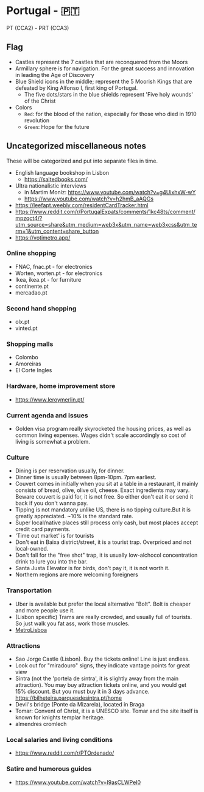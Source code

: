 # Portugal -  :portugal:
PT (CCA2) - PRT (CCA3)

## Flag

- Castles represent the 7 castles that are reconquered from the Moors
- Armillary sphere is for navigation. For the great success and innovation in leading the Age of Discovery
- Blue Shield icons in the middle; represent the 5 Moorish Kings that are defeated by King Alfonso I, first king of Portugal. 
	- The five dots/stars in the blue shields represent 'Five holy wounds' of the Christ
- Colors
	- `Red`: for the blood of the nation, especially for those who died in 1910 revolution
	- `Green`: Hope for the future

## Uncategorized miscellaneous notes
These will be categorized and put into separate files in time.


- English language bookshop in Lisbon
	- https://saltedbooks.com/
- Ultra nationalistic interviews
	- in Martim Moniz: https://www.youtube.com/watch?v=g4UixhxW-wY
	- https://www.youtube.com/watch?v=h2hmB_aAQGs
- https://leefapt.weebly.com/residentCardTracker.html
- https://www.reddit.com/r/PortugalExpats/comments/1kc48ts/comment/mpzqct4/?utm_source=share&utm_medium=web3x&utm_name=web3xcss&utm_term=1&utm_content=share_button
- https://votimetro.app/
### Online shopping

- FNAC, fnac.pt - for electronics
- Worten, worten.pt - for electronics
- Ikea, ikea.pt - for furniture
- continente.pt
- mercadao.pt

### Second hand shopping

- olx.pt
- vinted.pt

### Shopping malls
- Colombo
- Amoreiras
- El Corte Ingles

### Hardware, home improvement store

- https://www.leroymerlin.pt/

### Current agenda and issues
- Golden visa program really skyrocketed the housing prices, as well as common living expenses. Wages didn't scale accordingly so cost of living is somewhat a problem.


### Culture
- Dining is per reservation usually, for dinner.
- Dinner time is usually between 8pm-10pm. 7pm earliest.
- Couvert comes in initially when you sit at a table in a restaurant, it mainly consists of bread, olive, olive oil, cheese. Exact ingredients may vary. Beware couvert is paid for, it is not free. So either don't eat it or send it back if you don't wanna pay.
- Tipping is not mandatory unlike US, there is no tipping culture.But it is greatly appreciated. ~10% is the standard rate.
- Super local/native places still process only cash, but most places accept credit card payments.
- 'Time out market' is for tourists
- Don't eat in Baixa district/street, it is a tourist trap. Overpriced and not local-owned.
- Don't fall for the "free shot" trap, it is usually low-alchocol concentration drink to lure you into the bar.
- Santa Justa Elevator is for birds, don't pay it, it is not worth it.
- Northern regions are more welcoming foreigners

### Transportation
- Uber is available but prefer the local alternative "Bolt". Bolt is cheaper and more people use it.
- (Lisbon specific) Trams are really crowded, and usually full of tourists. So just walk you fat ass, work those muscles. 
- [MetroLisboa](https://www.metrolisboa.pt/en/)

### Attractions
- Sao Jorge Castle (Lisbon). Buy the tickets online! Line is just endless.
- Look out for "miradouro" signs, they indicate vantage points for great view
- Sintra (not the 'portela de sintra', it is slightly away from the main attraction). You may buy attraction tickets online, and you would get 15% discount. But you must buy it in 3 days advance. https://bilheteira.parquesdesintra.pt/home
- Devil's bridge (Ponte da Mizarela), located in Braga
- Tomar: Convent of Christ, it is a UNESCO site. Tomar and the site itself is known for knights templar heritage.
- almendres cromlech

### Local salaries and living conditions

- https://www.reddit.com/r/PTOrdenado/


### Satire and humorous guides

- https://www.youtube.com/watch?v=l9asCLWPeI0